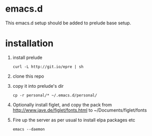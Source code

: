 # emacs.d

This emacs.d setup should be added to prelude base setup.

# installation

1. install prelude

    ```
    curl -L http://git.io/epre | sh
    ```

2. clone this repo

3. copy it into prelude's dir

    ```
    cp -r personal/* ~/.emacs.d/personal/
    ```

4. Optionally install figlet, and copy the pack from http://www.jave.de/figlet/fonts.html to ~/Documents/figlet/fonts

5. Fire up the server as per usual to install elpa packages etc

    ```
    emacs --daemon
    ```
